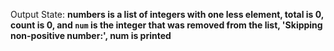 Output State: **numbers is a list of integers with one less element, total is 0, count is 0, and `num` is the integer that was removed from the list, 'Skipping non-positive number:', num is printed**